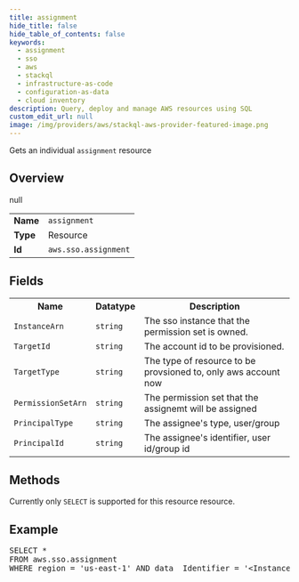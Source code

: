 ```yaml
---
title: assignment
hide_title: false
hide_table_of_contents: false
keywords:
  - assignment
  - sso
  - aws
  - stackql
  - infrastructure-as-code
  - configuration-as-data
  - cloud inventory
description: Query, deploy and manage AWS resources using SQL
custom_edit_url: null
image: /img/providers/aws/stackql-aws-provider-featured-image.png
---
```

Gets an individual <code>assignment</code> resource

## Overview
<table><tbody>
<tr><td><b>Name</b></td><td><code>assignment</code></td></tr>
<tr><td><b>Type</b></td><td>Resource</td></tr>
null
<tr><td><b>Id</b></td><td><code>aws.sso.assignment</code></td></tr>
</tbody></table>

## Fields
<table><tbody>
<tr><th>Name</th><th>Datatype</th><th>Description</th></tr>
<tr><td><code>InstanceArn</code></td><td><code>string</code></td><td>The sso instance that the permission set is owned.</td></tr>
<tr><td><code>TargetId</code></td><td><code>string</code></td><td>The account id to be provisioned.</td></tr>
<tr><td><code>TargetType</code></td><td><code>string</code></td><td>The type of resource to be provsioned to, only aws account now</td></tr>
<tr><td><code>PermissionSetArn</code></td><td><code>string</code></td><td>The permission set that the assignemt will be assigned</td></tr>
<tr><td><code>PrincipalType</code></td><td><code>string</code></td><td>The assignee's type, user&#x2F;group</td></tr>
<tr><td><code>PrincipalId</code></td><td><code>string</code></td><td>The assignee's identifier, user id&#x2F;group id</td></tr>

</tbody></table>

## Methods
Currently only <code>SELECT</code> is supported for this resource resource.

## Example
<pre>
SELECT * 
FROM aws.sso.assignment
WHERE region = 'us-east-1' AND data__Identifier = '&lt;InstanceArn&gt;' AND data__Identifier = '&lt;TargetId&gt;' AND data__Identifier = '&lt;TargetType&gt;' AND data__Identifier = '&lt;PermissionSetArn&gt;' AND data__Identifier = '&lt;PrincipalType&gt;' AND data__Identifier = '&lt;PrincipalId&gt;'
</pre>
